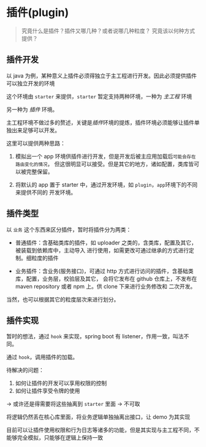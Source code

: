 # 插件(plugin)

> 究竟什么是插件？插件又哪几种？或者说哪几种粒度？
> 究竟该以何种方式提供？

## 插件开发

以 java 为例，某种意义上插件必须得独立于主工程进行开发。因此必须提供插件可以独立开发的环境

这个环境由 `starter` 来提供，`starter` 暂定支持两种环境，一种为 *主工程* 环境

另一种为 *插件* 环境。

主工程环境不做过多的赘述，关键是*插件*环境的提炼，插件环境必须能够让插件单独出来足够可以开发。

这里可以提供两种思路：

1. 模拟出一个 app 环境供插件进行开发，但是开发后被主应用加载后`可能会存在路由变化的情况`，
   但这很明显可以接受。但是其它的地方，诸如配置，类库皆可以被完整保留。
   
2. 将默认的 app 置于 starter 中，通过开发环境，如 `plugin`，`app`环境下的不同来提供不同的
   开发环境。
   
## 插件类型

以 `业务` 这个东西来区分插件，暂时将插件分为两类：

- 普通插件：含基础类库的插件，如 uploader 之类的，含类库，配置及其它，被装载到依赖库中，主动导入
  进行使用，如需更改可通过继承的方式进行定制。细粒度的插件

- 业务插件：含业务(服务接口)，可通过 http 方式进行访问的插件，含基础类库，配置，业务层，校验层及其它，
  会将它发布在 github 仓库上，不发布在 maven repository 或者 npm 上。供 clone 下来进行业务修改和
  二次开发。
  
当然，也可以根据其它的粒度层次来进行划分。

## 插件实现

暂时的想法，通过 `hook` 来实现，spring boot 有 listener，作用一致，叫法不同。

通过 `hook`，调用插件的加载。

待解决的问题：

1. 如何让插件的开发可以享用权限的控制
2. 如何让插件享受令牌的使用

-> 或许还是得需要将这些抽离到 `starter` 里面 -> 不可取

将逻辑仍然丢在核心库里面，将业务逻辑单独抽离出接口，让 demo 为其实现

目前可以让插件使用权限和行为日志等诸多的功能，但是其实现与主工程不同，不能够完全模拟，只能够在逻辑上保持一致